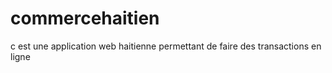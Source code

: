 commercehaitien
===============

c est une application web haitienne permettant de faire des transactions en ligne 
